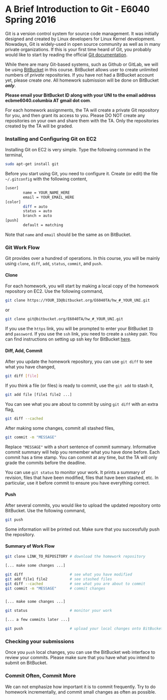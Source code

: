 # A Brief Introduction to Git - E6040 Spring 2016

Git is a version control system for source code management. It was
initially designed and created by Linux developers for Linux Kernel development.
Nowadays, Git is widely-used in open source community as well as in many private
organizations. If this is your first time heard of Git, you probably would like
to start by reading the official [Git documentation](http://git-scm.com/documentation).

While there are many Git-based systems, such as Github or GitLab, we will
be using [BitBucket](https://bitbucket.org/) in this course. BitBucket allows
user to create unlimited numbers of _private_ repositories. If you have not
had a BitBucket account yet, please create *one*. All homework submission
will be done on BitBucket **_only_**.

**Please email your BitBucket ID along with your UNI to the email address
ecbme6040.columbia AT gmail dot com**.

For each homework assignments, the TA will create a private Git repository
for you, and then grant its access to you. Please DO NOT create any
repositories on your own and share them with the TA. Only the repositories
created by the TA will be graded.

### Installing and Configuring Git on EC2

Installing Git on EC2 is very simple. Type the following command in the
terminal,

```bash
sudo apt-get install git
```

Before you start using Git, you need to configure it. Create (or edit) the file
`~/.gitconfig` with the following content,

```bash
[user]
        name = YOUR_NAME_HERE
        email = YOUR_EMAIL_HERE
[color]
        diff = auto
        status = auto
        branch = auto
[push]
        default = matching
```

Note that `name` and `email` should be the same as on BitBucket.

### Git Work Flow

Git provides over a hundred of operations. In this course, you
will be mainly using `clone`, `diff`, `add`, `status`, `commit`, and `push`.

#### Clone
For each homework, you will start by making a local copy of the
homework repository on EC2. Use the following command,

```bash
git clone https://YOUR_ID@bitbucket.org/E6040TA/hw_#_YOUR_UNI.git
```
or
```bash
git clone git@bitbucket.org/E6040TA/hw_#_YOUR_UNI.git
```

If you use the `https` link, you will be prompted to enter your
BitBucket `ID` and `password`. If you use the `ssh` link, you
need to create a `ssh`key pair. You can find instructions on
setting up ssh key for BitBucket
[here](https://confluence.atlassian.com/bitbucket/set-up-ssh-for-git-728138079.html).

#### Diff, Add, Commit
After you update the homework repository, you can use `git diff` to see what
you have changed,

```bash
git diff [file]
```

If you think a file (or files) is ready to commit, use the `git add` to stash
it,

```bash
git add file [file1 file2 ...]
```

You can see what you are about to commit by using `git diff` with an extra flag,

```bash
git diff --cached
```

After making some changes, commit all stashed files,

```bash
git commit -m "MESSAGE"

```

Replace `"MESSAGE"` with a short sentence of commit summary. Informative commit
summary will help you remember what you have done before. Each commit has
a time stamp. You can commit at any time, but the TA will only grade the
commits before the deadline.

You can use `git status` to monitor your work. It prints a summary of revision,
files that have been modified, files that have been stashed, etc. In particular,
use it before commit to ensure you have everything correct.


#### Push

After several commits, you would like to upload the updated repository onto
BitBucket. Use the following command,

```bash
git push
```

Some information will be printed out. Make sure that you successfully push the
repository.

#### Summary of Work Flow

```bash
git clone LINK_TO_REPOSITORY # download the homework repository

[... make some changes ...]

git diff                     # see what you have modified
git add file1 file2          # see stashed files
git diff --cached            # see what you are about to commit
git commit -m "MESSAGE"      # commit changes


[... make some changes ...]

git status                   # monitor your work

[... a few commits later ...]

git push                     # upload your local changes onto BitBucket
```

### Checking your submissions
Once you `push` local changes, you can use the BitBucket web interface to
review your commits. Please make sure that you have what you intend to submit
on BitBucket.

### Commit Often, Commit More
We can not emphasize how important it is to commit frequently. Try to do
homework incrementally, and commit small changes as often as possible.
